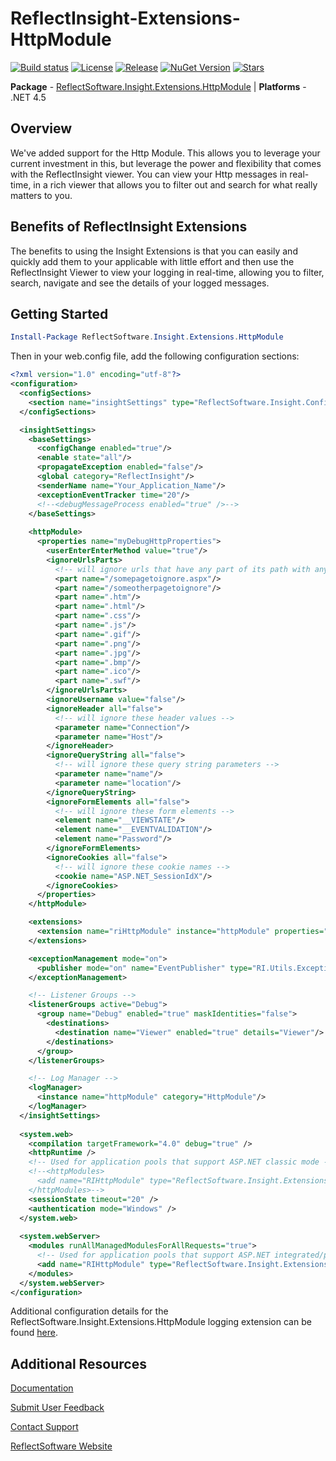 # ReflectInsight-Extensions-HttpModule

[![Build status](https://ci.appveyor.com/api/projects/status/github/reflectsoftware/reflectinsight-extensions-httpmodule?svg=true)](https://ci.appveyor.com/project/reflectsoftware/reflectinsight-extensions-HttpModule)
[![License](https://img.shields.io/:license-MS--PL-blue.svg)](https://github.com/reflectsoftware/reflectinsight-extensions-HttpModule/license.md)
[![Release](https://img.shields.io/github/release/reflectsoftware/reflectinsight-extensions-HttpModule.svg)](https://github.com/reflectsoftware/reflectinsight-extensions-HttpModule/releases/latest)
[![NuGet Version](http://img.shields.io/nuget/v/reflectsoftware.insight.extensions.httpmodule.svg?style=flat)](http://www.nuget.org/packages/ReflectSoftware.Insight.Extensions.HttpModule/)
[![Stars](https://img.shields.io/github/stars/reflectsoftware/reflectinsight-extensions-HttpModule.svg)](https://github.com/reflectsoftware/reflectinsight-extensions-HttpModule/stargazers)

**Package** - [ReflectSoftware.Insight.Extensions.HttpModule](|http://www.nuget.org/packages/ReflectSoftware.Insight.Extensions.HttpModule/) | **Platforms** - .NET 4.5

## Overview ##

We've added support for the Http Module. This allows you to leverage your current investment in this, but leverage the power and flexibility that comes with the ReflectInsight viewer. You can view your Http messages in real-time, in a rich viewer that allows you to filter out and search for what really matters to you.

## Benefits of ReflectInsight Extensions ##

The benefits to using the Insight Extensions is that you can easily and quickly add them to your applicable with little effort and then use the ReflectInsight Viewer to view your logging in real-time, allowing you to filter, search, navigate and see the details of your logged messages.

## Getting Started

```powershell
Install-Package ReflectSoftware.Insight.Extensions.HttpModule
```

Then in your web.config file, add the following configuration sections:

```xml
<?xml version="1.0" encoding="utf-8"?>
<configuration>
  <configSections>
    <section name="insightSettings" type="ReflectSoftware.Insight.ConfigurationHandler,ReflectSoftware.Insight" />
  </configSections>

  <insightSettings>
    <baseSettings>
      <configChange enabled="true"/>
      <enable state="all"/>
      <propagateException enabled="false"/>
      <global category="ReflectInsight"/>
      <senderName name="Your_Application_Name"/>
      <exceptionEventTracker time="20"/>
      <!--<debugMessageProcess enabled="true" />-->
    </baseSettings>
    
    <httpModule>
      <properties name="myDebugHttpProperties">
        <userEnterEnterMethod value="true"/>
        <ignoreUrlsParts>
          <!-- will ignore urls that have any part of its path with any key words listed below -->
          <part name="/somepagetoignore.aspx"/>
          <part name="/someotherpagetoignore"/>
          <part name=".htm"/>
          <part name=".html"/>
          <part name=".css"/>
          <part name=".js"/>
          <part name=".gif"/>
          <part name=".png"/>
          <part name=".jpg"/>
          <part name=".bmp"/>
          <part name=".ico"/>
          <part name=".swf"/>
        </ignoreUrlsParts>
        <ignoreUsername value="false"/>
        <ignoreHeader all="false">
          <!-- will ignore these header values -->
          <parameter name="Connection"/>
          <parameter name="Host"/>
        </ignoreHeader>
        <ignoreQueryString all="false">
          <!-- will ignore these query string parameters -->
          <parameter name="name"/>
          <parameter name="location"/>
        </ignoreQueryString>
        <ignoreFormElements all="false">
          <!-- will ignore these form elements -->
          <element name="__VIEWSTATE"/>
          <element name="__EVENTVALIDATION"/>
          <element name="Password"/>
        </ignoreFormElements>
        <ignoreCookies all="false">
          <!-- will ignore these cookie names -->
          <cookie name="ASP.NET_SessionIdX"/>
        </ignoreCookies>
      </properties>
    </httpModule>

    <extensions>
      <extension name="riHttpModule" instance="httpModule" properties="myDebugHttpProperties" enabled="true"/>
    </extensions>

    <exceptionManagement mode="on">
      <publisher mode="on" name="EventPublisher" type="RI.Utils.ExceptionManagement.ExceptionEventPublisher, ReflectInsight.Insight" applicationName="ReflectInsight" />
    </exceptionManagement>

    <!-- Listener Groups -->
    <listenerGroups active="Debug">
      <group name="Debug" enabled="true" maskIdentities="false">
        <destinations>
          <destination name="Viewer" enabled="true" details="Viewer"/>
        </destinations>
      </group>
    </listenerGroups>

    <!-- Log Manager -->
    <logManager>
      <instance name="httpModule" category="HttpModule"/>
    </logManager>
  </insightSettings>
  
  <system.web>
    <compilation targetFramework="4.0" debug="true" />
    <httpRuntime />
    <!-- Used for application pools that support ASP.NET classic mode -->
    <!--<httpModules>
      <add name="RIHttpModule" type="ReflectSoftware.Insight.Extensions.HttpModule.RIHttpModule, ReflectSoftware.Insight.Extensions.HttpModule"/>
    </httpModules>-->
    <sessionState timeout="20" />
    <authentication mode="Windows" />
  </system.web>
  
  <system.webServer>
    <modules runAllManagedModulesForAllRequests="true">
      <!-- Used for application pools that support ASP.NET integrated/pipeline mode -->
      <add name="RIHttpModule" type="ReflectSoftware.Insight.Extensions.HttpModule.RIHttpModule, ReflectSoftware.Insight.Extensions.HttpModule" />      
    </modules>
  </system.webServer>
</configuration>

```

Additional configuration details for the ReflectSoftware.Insight.Extensions.HttpModule logging extension can be found [here](https://reflectsoftware.atlassian.net/wiki/display/RI5/HttpModule+Extension).

## Additional Resources

[Documentation](https://reflectsoftware.atlassian.net/wiki/display/RI5/ReflectInsight+5+documentation)

[Submit User Feedback](http://reflectsoftware.uservoice.com/forums/158277-reflectinsight-feedback)

[Contact Support](support@reflectsoftware.com)

[ReflectSoftware Website](http://reflectsoftware.com)
